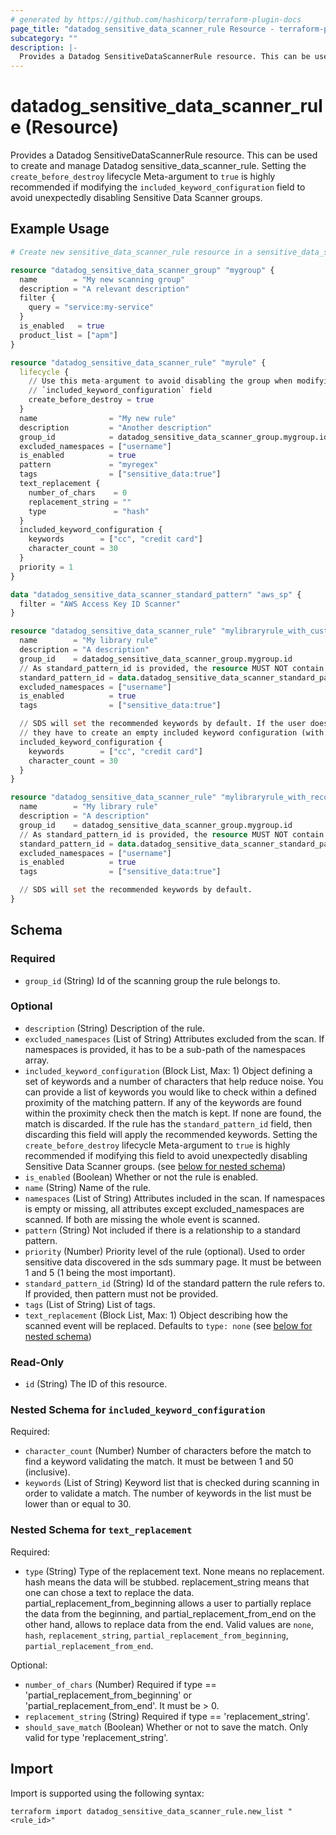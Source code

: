 ```yaml
---
# generated by https://github.com/hashicorp/terraform-plugin-docs
page_title: "datadog_sensitive_data_scanner_rule Resource - terraform-provider-datadog"
subcategory: ""
description: |-
  Provides a Datadog SensitiveDataScannerRule resource. This can be used to create and manage Datadog sensitive_data_scanner_rule. Setting the create_before_destroy lifecycle Meta-argument to true is highly recommended if modifying the included_keyword_configuration field to avoid unexpectedly disabling Sensitive Data Scanner groups.
---
```


# datadog_sensitive_data_scanner_rule (Resource)

Provides a Datadog SensitiveDataScannerRule resource. This can be used to create and manage Datadog sensitive_data_scanner_rule. Setting the `create_before_destroy` lifecycle Meta-argument to `true` is highly recommended if modifying the `included_keyword_configuration` field to avoid unexpectedly disabling Sensitive Data Scanner groups.

## Example Usage

```terraform
# Create new sensitive_data_scanner_rule resource in a sensitive_data_scanner_group

resource "datadog_sensitive_data_scanner_group" "mygroup" {
  name        = "My new scanning group"
  description = "A relevant description"
  filter {
    query = "service:my-service"
  }
  is_enabled   = true
  product_list = ["apm"]
}

resource "datadog_sensitive_data_scanner_rule" "myrule" {
  lifecycle {
    // Use this meta-argument to avoid disabling the group when modifying the 
    // `included_keyword_configuration` field
    create_before_destroy = true
  }
  name                = "My new rule"
  description         = "Another description"
  group_id            = datadog_sensitive_data_scanner_group.mygroup.id
  excluded_namespaces = ["username"]
  is_enabled          = true
  pattern             = "myregex"
  tags                = ["sensitive_data:true"]
  text_replacement {
    number_of_chars    = 0
    replacement_string = ""
    type               = "hash"
  }
  included_keyword_configuration {
    keywords        = ["cc", "credit card"]
    character_count = 30
  }
  priority = 1
}

data "datadog_sensitive_data_scanner_standard_pattern" "aws_sp" {
  filter = "AWS Access Key ID Scanner"
}

resource "datadog_sensitive_data_scanner_rule" "mylibraryrule_with_custom_included_keywords" {
  name        = "My library rule"
  description = "A description"
  group_id    = datadog_sensitive_data_scanner_group.mygroup.id
  // As standard_pattern_id is provided, the resource MUST NOT contain the "pattern" attribute
  standard_pattern_id = data.datadog_sensitive_data_scanner_standard_pattern.aws_sp.id
  excluded_namespaces = ["username"]
  is_enabled          = true
  tags                = ["sensitive_data:true"]

  // SDS will set the recommended keywords by default. If the user doesn't want to use the recommended keywords,
  // they have to create an empty included keyword configuration (with empty keywords)
  included_keyword_configuration {
    keywords        = ["cc", "credit card"]
    character_count = 30
  }
}

resource "datadog_sensitive_data_scanner_rule" "mylibraryrule_with_recommended_keywords" {
  name        = "My library rule"
  description = "A description"
  group_id    = datadog_sensitive_data_scanner_group.mygroup.id
  // As standard_pattern_id is provided, the resource MUST NOT contain the "pattern" attribute
  standard_pattern_id = data.datadog_sensitive_data_scanner_standard_pattern.aws_sp.id
  excluded_namespaces = ["username"]
  is_enabled          = true
  tags                = ["sensitive_data:true"]

  // SDS will set the recommended keywords by default.
}
```

<!-- schema generated by tfplugindocs -->
## Schema

### Required

- `group_id` (String) Id of the scanning group the rule belongs to.

### Optional

- `description` (String) Description of the rule.
- `excluded_namespaces` (List of String) Attributes excluded from the scan. If namespaces is provided, it has to be a sub-path of the namespaces array.
- `included_keyword_configuration` (Block List, Max: 1) Object defining a set of keywords and a number of characters that help reduce noise. You can provide a list of keywords you would like to check within a defined proximity of the matching pattern. If any of the keywords are found within the proximity check then the match is kept. If none are found, the match is discarded. If the rule has the `standard_pattern_id` field, then discarding this field will apply the recommended keywords. Setting the `create_before_destroy` lifecycle Meta-argument to `true` is highly recommended if modifying this field to avoid unexpectedly disabling Sensitive Data Scanner groups. (see [below for nested schema](#nestedblock--included_keyword_configuration))
- `is_enabled` (Boolean) Whether or not the rule is enabled.
- `name` (String) Name of the rule.
- `namespaces` (List of String) Attributes included in the scan. If namespaces is empty or missing, all attributes except excluded_namespaces are scanned. If both are missing the whole event is scanned.
- `pattern` (String) Not included if there is a relationship to a standard pattern.
- `priority` (Number) Priority level of the rule (optional). Used to order sensitive data discovered in the sds summary page. It must be between 1 and 5 (1 being the most important).
- `standard_pattern_id` (String) Id of the standard pattern the rule refers to. If provided, then pattern must not be provided.
- `tags` (List of String) List of tags.
- `text_replacement` (Block List, Max: 1) Object describing how the scanned event will be replaced. Defaults to `type: none` (see [below for nested schema](#nestedblock--text_replacement))

### Read-Only

- `id` (String) The ID of this resource.

<a id="nestedblock--included_keyword_configuration"></a>
### Nested Schema for `included_keyword_configuration`

Required:

- `character_count` (Number) Number of characters before the match to find a keyword validating the match. It must be between 1 and 50 (inclusive).
- `keywords` (List of String) Keyword list that is checked during scanning in order to validate a match. The number of keywords in the list must be lower than or equal to 30.


<a id="nestedblock--text_replacement"></a>
### Nested Schema for `text_replacement`

Required:

- `type` (String) Type of the replacement text. None means no replacement. hash means the data will be stubbed. replacement_string means that one can chose a text to replace the data. partial_replacement_from_beginning allows a user to partially replace the data from the beginning, and partial_replacement_from_end on the other hand, allows to replace data from the end. Valid values are `none`, `hash`, `replacement_string`, `partial_replacement_from_beginning`, `partial_replacement_from_end`.

Optional:

- `number_of_chars` (Number) Required if type == 'partial_replacement_from_beginning' or 'partial_replacement_from_end'. It must be > 0.
- `replacement_string` (String) Required if type == 'replacement_string'.
- `should_save_match` (Boolean) Whether or not to save the match. Only valid for type 'replacement_string'.

## Import

Import is supported using the following syntax:

```shell
terraform import datadog_sensitive_data_scanner_rule.new_list "<rule_id>"
```
